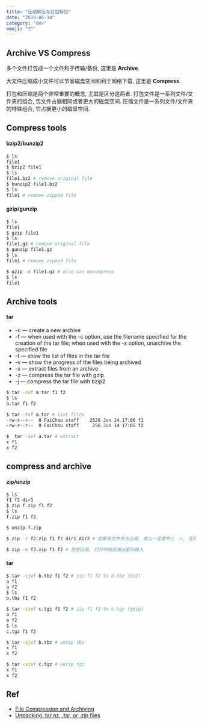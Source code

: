 ```yaml
---
title: "压缩解压与打包解包"
date: "2019-06-14"
category: "dev"
emoji: "📦"
---
```


## Archive VS Compress

多个文件打包成一个文件利于传输/备份, 这里是 **Archive**.

大文件压缩成小文件可以节省磁盘空间和利于网络下载, 这里是 **Compress**.

打包和压缩是两个非常重要的概念, 尤其是区分这两者.
打包文件是一系列文件/文件夹的组合, 包文件占据相同或者更大的磁盘空间.
压缩文件是一系列文件/文件夹的特殊组合, 它占据更小的磁盘空间.

## Compress tools

#### bzip2/bunzip2

```bash
$ ls
file1
$ bzip2 file1
$ ls
file1.bz2 # remove original file
$ bunzip2 file1.bz2
$ ls
file1 # remove zipped file
```

#### gzip/gunzip

```bash
$ ls
file1
$ gzip file1
$ ls
file1.gz # remove original file
$ gunzip file1.gz
$ ls
file1 # remove zipped file

$ gzip -d file1.gz # also can decompress
$ ls
file1
```

## Archive tools

#### tar

- -c — create a new archive
- -f — when used with the -c option, use the filename specified for the creation of the tar file; when used with the -x option, unarchive the specified file
- -t — show the list of files in the tar file
- -v — show the progress of the files being archived
- -x — extract files from an archive
- -z — compress the tar file with gzip
- -j — compress the tar file with bzip2

```bash
$ tar -cvf a.tar f1 f2
$ ls
a.tar f1 f2

$ tar -tvf a.tar # list files
-rw-r--r--  0 FaiChou staff    2520 Jun 14 17:06 f1
-rw-r--r--  0 FaiChou staff     256 Jun 14 17:05 f2

$  tar -xvf a.tar # extract
x f1
x f2
```


## compress and archive

#### zip/unzip

```bash
$ ls
f1 f2 dir1
$ zip f.zip f1 f2
$ ls
f.zip f1 f2

$ unzip f.zip

$ zip -r f2.zip f1 f2 dir1 dir2 # 如果有文件夹也压缩, 那么一定要带上 -r, 否则文件夹里的文件会丢失

$ zip -e f3.zip f1 f2 # 加密压缩, 打开时候会弹出密码输入
```

#### tar

```bash
$ tar -cjvf b.tbz f1 f2 # zip f1 f2 to b.tbz (bz2)
a f1
a f2
$ ls
b.tbz f1 f2

$ tar -czvf c.tgz f1 f2 # zip f1 f2 to c.tgz (gzip)
a f1
a f2
$ ls
c.tgz f1 f2

$ tar -xjvf b.tbz # unzip tbz
x f1
x f2

$ tar -xzvf c.tgz # unzip tgz
x f1
x f2
```


## Ref

- [File Compression and Archiving](https://access.redhat.com/documentation/en-US/Red_Hat_Enterprise_Linux/4/html/Step_by_Step_Guide/s1-managing-compressing-archiving.html)
- [Unpacking .tar.gz, .tar, or .zip files](http://magma.maths.usyd.edu.au/magma/faq/extract)
